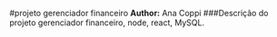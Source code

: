 #projeto gerenciador financeiro
**Author:** Ana Coppi
###Descrição do projeto
gerenciador financeiro, node, react, MySQL.